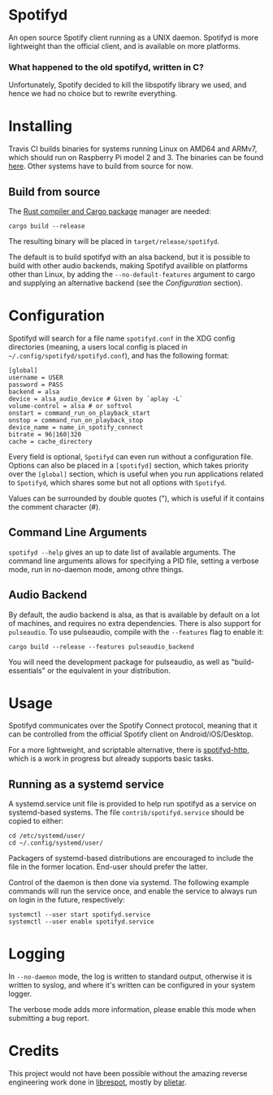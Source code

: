 # Spotifyd
An open source Spotify client running as a UNIX daemon. Spotifyd is more
lightweight than the official client, and is available on more platforms.

### What happened to the old spotifyd, written in C?
Unfortunately, Spotify decided to kill the libspotify library we used, and
hence we had no choice but to rewrite everything.

# Installing
Travis CI builds binaries for systems running Linux on AMD64 and ARMv7, which
should run on Raspberry Pi model 2 and 3. The binaries can be found
[here](https://github.com/Spotifyd/spotifyd/releases/latest). Other systems
have to build from source for now.

## Build from source
The [Rust compiler and Cargo package](https://www.rust-lang.org/en-US/)
 manager are needed:
```
cargo build --release
```
The resulting binary will be placed in `target/release/spotifyd`.

The default is to build spotifyd with an alsa backend, but it is possible
to build with other audio backends, making Spotifyd availible on platforms
other than Linux, by adding the `--no-default-features` argument to cargo
and supplying an alternative backend (see the _Configuration_ section).

# Configuration
Spotifyd will search for a file name `spotifyd.conf` in the XDG config
directories (meaning, a users local config is placed in
`~/.config/spotifyd/spotifyd.conf`), and has the following format:
```
[global]
username = USER
password = PASS
backend = alsa
device = alsa_audio_device # Given by `aplay -L`
volume-control = alsa # or softvol
onstart = command_run_on_playback_start
onstop = command_run_on_playback_stop
device_name = name_in_spotify_connect
bitrate = 96|160|320
cache = cache_directory
```
Every field is optional, `Spotifyd` can even run without a configuration file.
Options can also be placed in a `[spotifyd]` section, which takes priority over
the `[global]` section, which is useful when you run applications related to
`Spotifyd`, which shares some but not all options with `Spotifyd`.

Values can be surrounded by double quotes ("), which is useful if it contains
the comment character (#).

## Command Line Arguments
`spotifyd --help` gives an up to date list of available arguments. The command
line arguments allows for specifying a PID file, setting a verbose mode, run in
no-daemon mode, among othre things.

## Audio Backend
By default, the audio backend is alsa, as that is available by default on a lot
of machines, and requires no extra dependencies. There is also support for
`pulseaudio`. To use pulseaudio, compile with the `--features` flag to enable
it:
```
cargo build --release --features pulseaudio_backend
```
You will need the development package for pulseaudio, as well
as "build-essentials" or the equivalent in your distribution.

# Usage
Spotifyd communicates over the Spotify Connect protocol, meaning that it can be
controlled from the official Spotify client on Android/iOS/Desktop.

For a more lightweight, and scriptable alternative, there is
[spotifyd-http](https://github.com/Spotifyd/spotifyd-http), which is a work in
progress but already supports basic tasks.

## Running as a systemd service

A systemd.service unit file is provided to help run spotifyd as a service on
systemd-based systems. The file `contrib/spotifyd.service` should be copied to
either:

    cd /etc/systemd/user/
    cd ~/.config/systemd/user/

Packagers of systemd-based distributions are encouraged to include the file in
the former location. End-user should prefer the latter.

Control of the daemon is then done via systemd. The following example commands
will run the service once, and enable the service to always run on login in the
future, respectively:

    systemctl --user start spotifyd.service
    systemctl --user enable spotifyd.service

# Logging
In `--no-daemon` mode, the log is written to standard output, otherwise it is
written to syslog, and where it's written can be configured in your system
logger.

The verbose mode adds more information, please enable this mode when submitting
a bug report.

# Credits
This project would not have been possible without the amazing reverse
engineering work done in [librespot](https://github.com/plietar/librespot),
mostly by [plietar](https://github.com/plietar).
